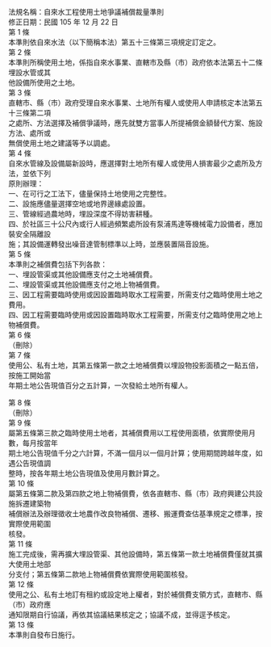 法規名稱：自來水工程使用土地爭議補償裁量準則  
修正日期：民國 105 年 12 月 22 日  
第 1 條  
本準則依自來水法（以下簡稱本法）第五十三條第三項規定訂定之。  
第 2 條  
本準則所稱使用土地，係指自來水事業、直轄市及縣（市）政府依本法第五十二條埋設水管或其  
他設備所使用之土地。  
第 3 條  
直轄市、縣（市）政府受理自來水事業、土地所有權人或使用人申請核定本法第五十三條第二項  
之處所、方法選擇及補償爭議時，應先就雙方當事人所提補償金額替代方案、施設方法、處所或  
無償使用土地之建議等予以調處。  
第 4 條  
自來水管線及設備屬新設時，應選擇對土地所有權人或使用人損害最少之處所及方法，並依下列  
原則辦理：  
一、在可行之工法下，儘量保持土地使用之完整性。  
二、設施應儘量選擇空地或地界邊緣處設置。  
三、管線經過農地時，埋設深度不得妨害耕種。  
四、於社區三十公尺內或行人經過頻繁處所設有泵浦馬達等機械電力設備者，應加裝安全隔離設  
施；其設備運轉發出噪音達管制標準以上時，並應裝置隔音設施。  
第 5 條  
本準則之補償費包括下列各款：  
一、埋設管渠或其他設備應支付之土地補償費。  
二、埋設管渠或其他設備應支付之地上物補償費。  
三、因工程需要臨時使用或因設置臨時取水工程需要，所需支付之臨時使用土地之費用。  
四、因工程需要臨時使用或因設置臨時取水工程需要，所需支付之臨時使用之地上物補償費。  
第 6 條  
（刪除）  
第 7 條  
使用公、私有土地，其第五條第一款之土地補償費以埋設物投影面積之一點五倍，按施工開始當  
年期土地公告現值百分之五計算，一次發給土地所有權人。  


第 8 條  
（刪除）  
第 9 條  
屬第五條第三款之臨時使用土地者，其補償費用以工程使用面積，依實際使用月數，每月按當年  
期土地公告現值千分之六計算，不滿一個月以一個月計算；使用期間跨越年度，如遇公告現值調  
整時，按各年期土地公告現值及使用月數計算之。  
第 10 條  
屬第五條第二款及第四款之地上物補償費，依各直轄市、縣（市）政府興建公共設施拆遷建築物  
補償辦法及辦理徵收土地農作改良物補償、遷移、搬運費查估基準規定之標準，按實際使用範圍  
核發。  
第 11 條  
施工完成後，需再擴大埋設管渠、其他設備時，第五條第一款土地補償費僅就其擴大使用土地部  
分支付；第五條第二款地上物補償費依實際使用範圍核發。  
第 12 條  
使用之公、私有土地訂有租約或設定地上權者，對於補償費支領方式，直轄市、縣（市）政府應  
通知限期自行協議，再依其協議結果核定之；協議不成，並得逕予核定。  
第 13 條  
本準則自發布日施行。  


